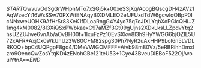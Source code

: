 $START$QwvuvOdSgGrWHpnMTo7xSGj5k+00xeSSjXq/AoogBQscgDH4zAVz1AqWzecYt16WsSSw70PXWtENAqyBlXDMLEO2efJFUxdTdW6gcwIqOBpP0IcNNxweUOHK9AfHrSr83KeK1fDLoaRngG4Y4yo75q7cJIXLYqbXoPGicQHi+Z1mg4kM0082/8I3XiQSxPWbkaexC97aMZf3Gt09gUjns2XDkLksLLZpdvYtq2hsUZZUJwe6vnAb/aOvBH00f+1IxuFzPz10EvSXkw8l3h9HyYWGG6bjOZIL5U72xAFR+AxjCx0WkUhUz3W80C+M82spg30Ph7NyR2uAxHHP9LoI6n5LVDLRKQQ+bpC4UQPgpF8go4/DMeVWlGOMFFF+Aivb98m80Vz/5eRBRihhDmxlzro9OencQwZosYtqKD4zENohGBe121teU53+1Cye43BveuDIEBoF522Oj/wouIYtnA==$END$